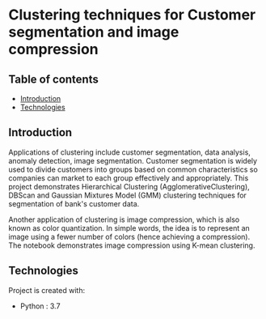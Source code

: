 # Clustering techniques for Customer segmentation and image compression

## Table of contents
* [Introduction](#introduction)
* [Technologies](#technologies)

## Introduction

Applications of clustering include customer segmentation, data analysis, anomaly detection, image segmentation. Customer segmentation is widely used to divide customers into groups based on common characteristics so companies can market to each group effectively and appropriately. This project demonstrates Hierarchical Clustering (AgglomerativeClustering), DBScan and Gaussian Mixtures Model (GMM) clustering techniques for segmentation of bank's customer data.

Another application of clustering is image compression, which is also known as color quantization. In simple words, the idea is to represent an image using a fewer number of colors (hence achieving a compression). The notebook demonstrates image compression using K-mean clustering.

## Technologies
Project is created with:
* Python : 3.7